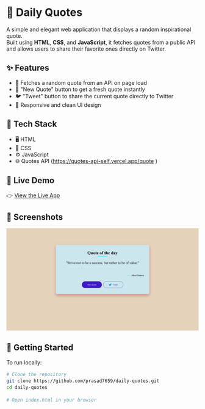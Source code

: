 # 🌟 Daily Quotes

A simple and elegant web application that displays a random inspirational quote.  
Built using **HTML**, **CSS**, and **JavaScript**, it fetches quotes from a public API and allows users to share their favorite ones directly on Twitter.

## ✨ Features

- 🔁 Fetches a random quote from an API on page load
- 🔄 "New Quote" button to get a fresh quote instantly
- 🐦 "Tweet" button to share the current quote directly to Twitter
- 📱 Responsive and clean UI design

## 🔧 Tech Stack

- 🖥️ HTML
- 🎨 CSS
- ⚙️ JavaScript
- 🌐 Quotes API (https://quotes-api-self.vercel.app/quote
)

## 🚀 Live Demo

👉 [View the Live App](https://prasad7659.github.io/Daily-Quotes/) 

## 📸 Screenshots

![Quote App Preview](image.png)

## 📁 Getting Started

To run locally:

```bash
# Clone the repository
git clone https://github.com/prasad7659/daily-quotes.git
cd daily-quotes

# Open index.html in your browser
